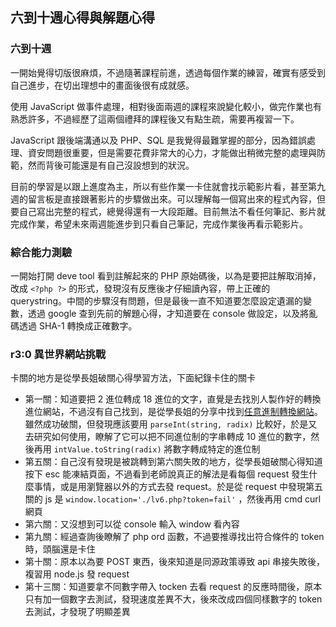 ## 六到十週心得與解題心得
### 六到十週
一開始覺得切版很麻煩，不過隨著課程前進，透過每個作業的練習，確實有感受到自己進步，在切出理想中的畫面後很有成就感。

使用 JavaScript 做事件處理，相對後面兩週的課程來說變化較小，做完作業也有熟悉許多，不過經歷了這兩個禮拜的課程後又有點生疏，需要再複習一下。

JavaScript 跟後端溝通以及 PHP、SQL 是我覺得最難掌握的部分，因為錯誤處理、資安問題很重要，但是需要花費非常大的心力，才能做出稍微完整的處理與防範，然而背後可能還是有自己沒設想到的狀況。

目前的學習是以跟上進度為主，所以有些作業一卡住就會找示範影片看，甚至第九週的留言板是直接跟著影片的步驟做出來。可以理解每一個寫出來的程式內容，但要自己寫出完整的程式，總覺得還有一大段距離。目前無法不看任何筆記、影片就完成作業，希望未來兩週能進步到只看自己筆記，完成作業後再看示範影片。

### 綜合能力測驗
一開始打開 deve tool 看到註解起來的 PHP 原始碼後，以為是要把註解取消掉，改成 `<?php ?>` 的形式，發現沒有反應後才仔細讀內容，帶上正確的 querystring。中間的步驟沒有問題，但是最後一直不知道要怎麼設定遺漏的變數，透過 google 查到先前的解題心得，才知道要在 console 做設定，以及將亂碼透過 SHA-1 轉換成正確數字。

### r3:0 異世界網站挑戰
卡關的地方是從學長姐破關心得學習方法，下面紀錄卡住的關卡
- 第一關：知道要把 2 進位轉成 18 進位的文字，直覺是去找別人製作好的轉換進位網站，不過沒有自己找到，是從學長姐的分享中找到[任意進制轉換網站](http://www.kwuntung.net/hkunit/base/base.php)。雖然成功破關，但發現應該要用 `parseInt(string, radix)` 比較好，於是又去研究如何使用，瞭解了它可以把不同進位制的字串轉成 10 進位的數字，然後再用 `intValue.toString(radix)` 將數字轉成特定的進位制
- 第五關：自己沒有發現是被跳轉到第六關失敗的地方，從學長姐破關心得知道按下 esc 能凍結頁面，不過看到老師說真正的解法是看每個 request 發生什麼事情，或是用瀏覽器以外的方式去發 request。於是從 request 中發現第五關的 js 是 `window.location='./lv6.php?token=fail'` ，然後再用 cmd curl 網頁
- 第六關：又沒想到可以從 console 輸入 window 看內容
- 第九關：經過查詢後瞭解了 php ord 函數，不過要推導找出符合條件的 token 時，頭腦還是卡住
- 第十關：原本以為要 POST 東西，後來知道是同源政策導致 api 串接失敗後，複習用 node.js 發 request
- 第十三關：知道要拿不同數字帶入 tocken 去看 request 的反應時間後，原本只有加一個數字去測試，發現速度差異不大，後來改成四個同樣數字的 token 去測試，才發現了明顯差異
